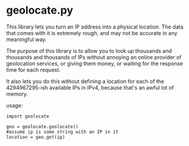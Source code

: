 geolocate.py
============
This library lets you turn an IP address into a physical location.
The data that comes with it is extremely rough, and may not be accurate in any meaningful way.

The purpose of this library is to allow you to look up thousands and thousands and thousands of IPs without annoying an online provider of geolocation services, or giving them money, or waiting for the response time for each request.

It also lets you do this without defining a location for each of the 4294967295-ish available IPs in IPv4, because that's an awful lot of memory.

usage:

```
import geolocate

geo = geolocate.geolocate()
#assume ip is some string with an IP in it
location = geo.get(ip)
```
